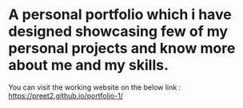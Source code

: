 # A personal portfolio which i have designed showcasing few of my personal projects and know more about me and my skills.

You can visit the working website on the below link :
https://preet2.github.io/portfolio-1/
